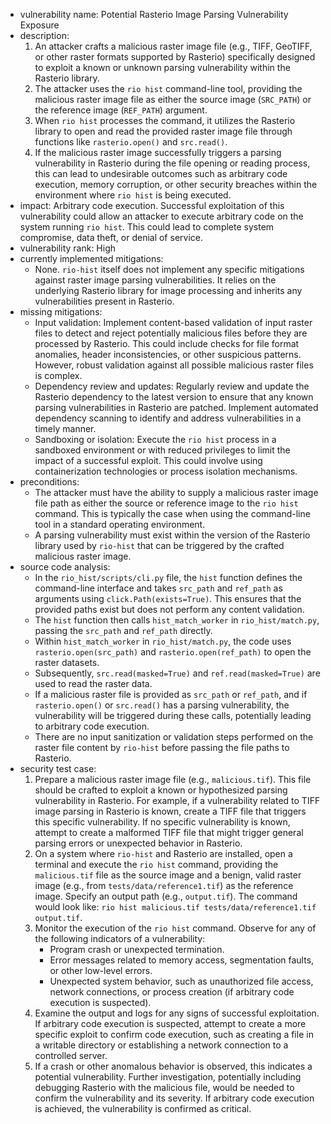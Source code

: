 - vulnerability name: Potential Rasterio Image Parsing Vulnerability Exposure
- description:
  1. An attacker crafts a malicious raster image file (e.g., TIFF, GeoTIFF, or other raster formats supported by Rasterio) specifically designed to exploit a known or unknown parsing vulnerability within the Rasterio library.
  2. The attacker uses the `rio hist` command-line tool, providing the malicious raster image file as either the source image (`SRC_PATH`) or the reference image (`REF_PATH`) argument.
  3. When `rio hist` processes the command, it utilizes the Rasterio library to open and read the provided raster image file through functions like `rasterio.open()` and `src.read()`.
  4. If the malicious raster image successfully triggers a parsing vulnerability in Rasterio during the file opening or reading process, this can lead to undesirable outcomes such as arbitrary code execution, memory corruption, or other security breaches within the environment where `rio hist` is being executed.
- impact: Arbitrary code execution. Successful exploitation of this vulnerability could allow an attacker to execute arbitrary code on the system running `rio hist`. This could lead to complete system compromise, data theft, or denial of service.
- vulnerability rank: High
- currently implemented mitigations:
  - None. `rio-hist` itself does not implement any specific mitigations against raster image parsing vulnerabilities. It relies on the underlying Rasterio library for image processing and inherits any vulnerabilities present in Rasterio.
- missing mitigations:
  - Input validation: Implement content-based validation of input raster files to detect and reject potentially malicious files before they are processed by Rasterio. This could include checks for file format anomalies, header inconsistencies, or other suspicious patterns. However, robust validation against all possible malicious raster files is complex.
  - Dependency review and updates: Regularly review and update the Rasterio dependency to the latest version to ensure that any known parsing vulnerabilities in Rasterio are patched. Implement automated dependency scanning to identify and address vulnerabilities in a timely manner.
  - Sandboxing or isolation: Execute the `rio hist` process in a sandboxed environment or with reduced privileges to limit the impact of a successful exploit. This could involve using containerization technologies or process isolation mechanisms.
- preconditions:
  - The attacker must have the ability to supply a malicious raster image file path as either the source or reference image to the `rio hist` command. This is typically the case when using the command-line tool in a standard operating environment.
  - A parsing vulnerability must exist within the version of the Rasterio library used by `rio-hist` that can be triggered by the crafted malicious raster image.
- source code analysis:
  - In the `rio_hist/scripts/cli.py` file, the `hist` function defines the command-line interface and takes `src_path` and `ref_path` as arguments using `click.Path(exists=True)`. This ensures that the provided paths exist but does not perform any content validation.
  - The `hist` function then calls `hist_match_worker` in `rio_hist/match.py`, passing the `src_path` and `ref_path` directly.
  - Within `hist_match_worker` in `rio_hist/match.py`, the code uses `rasterio.open(src_path)` and `rasterio.open(ref_path)` to open the raster datasets.
  - Subsequently, `src.read(masked=True)` and `ref.read(masked=True)` are used to read the raster data.
  - If a malicious raster file is provided as `src_path` or `ref_path`, and if `rasterio.open()` or `src.read()` has a parsing vulnerability, the vulnerability will be triggered during these calls, potentially leading to arbitrary code execution.
  - There are no input sanitization or validation steps performed on the raster file content by `rio-hist` before passing the file paths to Rasterio.
- security test case:
  1. Prepare a malicious raster image file (e.g., `malicious.tif`). This file should be crafted to exploit a known or hypothesized parsing vulnerability in Rasterio. For example, if a vulnerability related to TIFF image parsing in Rasterio is known, create a TIFF file that triggers this specific vulnerability. If no specific vulnerability is known, attempt to create a malformed TIFF file that might trigger general parsing errors or unexpected behavior in Rasterio.
  2. On a system where `rio-hist` and Rasterio are installed, open a terminal and execute the `rio hist` command, providing the `malicious.tif` file as the source image and a benign, valid raster image (e.g., from `tests/data/reference1.tif`) as the reference image. Specify an output path (e.g., `output.tif`). The command would look like: `rio hist malicious.tif tests/data/reference1.tif output.tif`.
  3. Monitor the execution of the `rio hist` command. Observe for any of the following indicators of a vulnerability:
     - Program crash or unexpected termination.
     - Error messages related to memory access, segmentation faults, or other low-level errors.
     - Unexpected system behavior, such as unauthorized file access, network connections, or process creation (if arbitrary code execution is suspected).
  4. Examine the output and logs for any signs of successful exploitation. If arbitrary code execution is suspected, attempt to create a more specific exploit to confirm code execution, such as creating a file in a writable directory or establishing a network connection to a controlled server.
  5. If a crash or other anomalous behavior is observed, this indicates a potential vulnerability. Further investigation, potentially including debugging Rasterio with the malicious file, would be needed to confirm the vulnerability and its severity. If arbitrary code execution is achieved, the vulnerability is confirmed as critical.